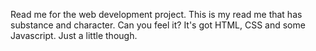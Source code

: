 Read me for the web development project. This is my read me that has substance and character. Can you feel it? It's got HTML, CSS and some Javascript. Just a little though.
